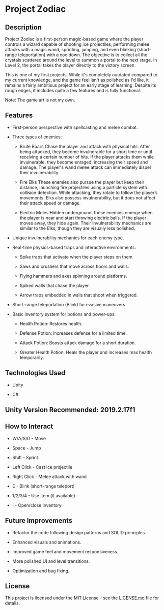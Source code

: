 # Project Zodiac

## Description

Project Zodiac is a first-person magic-based game where the player controls a wizard capable of shooting ice projectiles, performing melee attacks with a magic wand, sprinting, jumping, and even blinking (short-range teleportation) with a cooldown. The objective is to collect all the crystals scattered around the level to summon a portal to the next stage. In Level 2, the portal takes the player directly to the victory screen.

This is one of my first projects. While it's completely outdated compared to my current knowledge, and the game feel isn't as polished as I'd like, it remains a fairly ambitious project for an early stage of learning. Despite its rough edges, it includes quite a few features and is fully functional.

Note: The game art is not my own.

## Features

* First-person perspective with spellcasting and melee combat.

* Three types of enemies:

	* Brute Boars
Chase the player and attack with physical hits. After being attacked, they become invulnerable for a short time or until receiving a certain number of hits. If the player attacks them while invulnerable, they become enraged, increasing their speed and damage. The player's wand melee attack can immediately dispel their invulnerability.

	* Fire Elks
These enemies also pursue the player but keep their distance, launching fire projectiles using a particle system with collision detection. While attacking, they rotate to follow the player’s movements. Elks also possess invulnerability, but it does not affect their attack speed or damage.

	* Electric Moles
Hidden underground, these enemies emerge when the player is near and start throwing electric balls. If the player moves away, they hide again. Their invulnerability mechanics are similar to the Elks, though they are visually less polished.

* Unique invulnerability mechanics for each enemy type.

* Real-time physics-based traps and interactive environments:
		
   * Spike traps that activate when the player steps on them.

   * Saws and crushers that move across floors and walls.

   * Flying hammers and axes spinning around platforms.

   * Spiked walls that chase the player.

   * Arrow traps embedded in walls that shoot when triggered.

* Short-range teleportation (Blink) for evasive maneuvers.

* Basic inventory system for potions and power-ups:

  * Health Potion: Restores health.

  * Defense Potion: Increases defense for a limited time.

  * Attack Potion: Boosts attack damage for a short duration.

  * Greater Health Potion: Heals the player and increases max health temporarily.

## Technologies Used

* Unity

* C#

## Unity Version Recommended: 2019.2.17f1

## How to Interact

* W/A/S/D - Move

* Space - Jump

* Shift - Sprint

* Left Click - Cast ice projectile

* Right Click - Melee attack with wand

* E - Blink (short-range teleport)

* 1/2/3/4 - Use item (if available)

* I - Open/close inventory 

## Future Improvements

* Refactor the code following design patterns and SOLID principles.

* Enhanced visuals and animations.

* Improved game feel and movement responsiveness.

* More polished UI and level transitions.

* Optimization and bug fixing.

## License

This project is licensed under the MIT License - see the [LICENSE.md](LICENSE.md) file for details.
